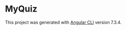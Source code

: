 # MyQuiz

This project was generated with [Angular CLI](https://github.com/angular/angular-cli) version 7.3.4.

